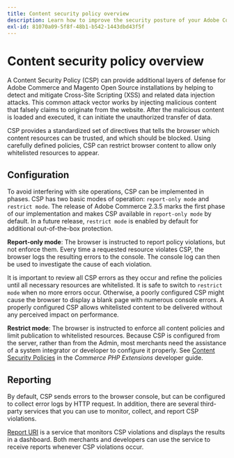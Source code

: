 ```yaml
---
title: Content security policy overview
description: Learn how to improve the security posture of your Adobe Commerce or Magento Open Source store using a content security policy.
exl-id: 81070a09-5f8f-48b1-b542-1443dbd43f5f
---
```

# Content security policy overview

A Content Security Policy (CSP) can provide additional layers of defense for Adobe Commerce and Magento Open Source installations by helping to detect and mitigate Cross-Site Scripting (XSS) and related data injection attacks. This common attack vector works by injecting malicious content that falsely claims to originate from the website. After the malicious content is loaded and executed, it can initiate the unauthorized transfer of data.

CSP provides a standardized set of directives that tells the browser which content resources can be trusted, and which should be blocked. Using carefully defined policies, CSP can restrict browser content to allow only whitelisted resources to appear.

## Configuration

To avoid interfering with site operations, CSP can be implemented in phases. CSP has two basic modes of operation: `report-only mode` and `restrict mode`. The release of Adobe Commerce 2.3.5 marks the first phase of our implementation and makes CSP available in `report-only mode` by default. In a future release, `restrict mode` is enabled by default for additional out-of-the-box protection.

**Report-only mode**: The browser is instructed to report policy violations, but not enforce them. Every time a requested resource violates CSP, the browser logs the resulting errors to the console. The console log can then be used to investigate the cause of each violation.

It is important to review all CSP errors as they occur and refine the policies until all necessary resources are whitelisted. It is safe to switch to `restrict mode` when no more errors occur. Otherwise, a poorly configured CSP might cause the browser to display a blank page with numerous console errors. A properly configured CSP allows whitelisted content to be delivered without any perceived impact on performance.

**Restrict mode**: The browser is instructed to enforce all content policies and limit publication to whitelisted resources. Because CSP is configured from the server, rather than from the Admin, most merchants need the assistance of a system integrator or developer to configure it properly. See [Content Security Policies](https://developer.adobe.com/commerce/php/development/security/content-security-policies/) in the _Commerce PHP Extensions_ developer guide.

## Reporting

By default, CSP sends errors to the browser console, but can be configured to collect error logs by HTTP request. In addition, there are several third-party services that you can use to monitor, collect, and report CSP violations.

[Report URI](https://report-uri.io/) is a service that monitors CSP violations and displays the results in a dashboard. Both merchants and developers can use the service to receive reports whenever CSP violations occur.
